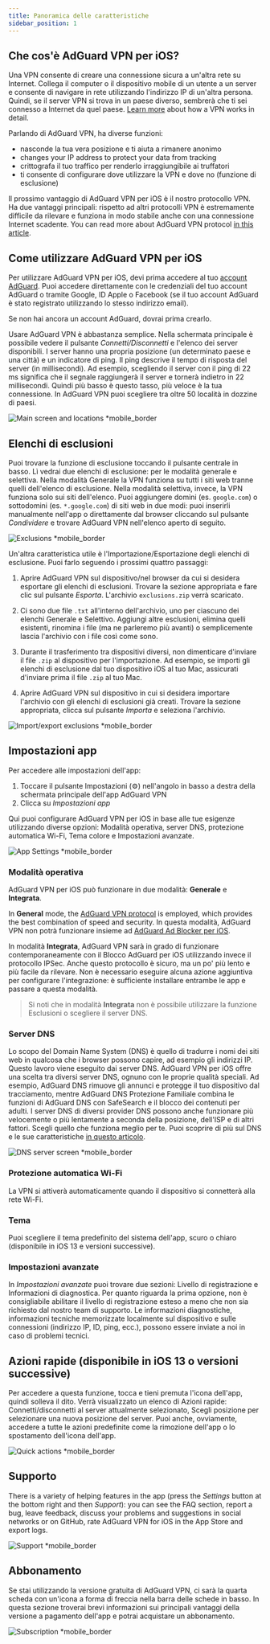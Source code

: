 ```yaml
---
title: Panoramica delle caratteristiche
sidebar_position: 1
---
```


## Che cos'è AdGuard VPN per iOS?

Una VPN consente di creare una connessione sicura a un'altra rete su Internet. Collega il computer o il dispositivo mobile di un utente a un server e consente di navigare in rete utilizzando l'indirizzo IP di un'altra persona. Quindi, se il server VPN si trova in un paese diverso, sembrerà che ti sei connesso a Internet da quel paese. [Learn more](/general/how-vpn-works) about how a VPN works in detail.

Parlando di AdGuard VPN, ha diverse funzioni:

- nasconde la tua vera posizione e ti aiuta a rimanere anonimo
- changes your IP address to protect your data from tracking
- crittografa il tuo traffico per renderlo irraggiungibile ai truffatori
- ti consente di configurare dove utilizzare la VPN e dove no (funzione di esclusione)

Il prossimo vantaggio di AdGuard VPN per iOS è il nostro protocollo VPN. Ha due vantaggi principali: rispetto ad altri protocolli VPN è estremamente difficile da rilevare e funziona in modo stabile anche con una connessione Internet scadente. You can read more about AdGuard VPN protocol [in this article](/general/adguard-vpn-protocol).

## Come utilizzare AdGuard VPN per iOS

Per utilizzare AdGuard VPN per iOS, devi prima accedere al tuo [account AdGuard](https://my.adguard.com/). Puoi accedere direttamente con le credenziali del tuo account AdGuard o tramite Google, ID Apple o Facebook (se il tuo account AdGuard è stato registrato utilizzando lo stesso indirizzo email).

Se non hai ancora un account AdGuard, dovrai prima crearlo.

Usare AdGuard VPN è abbastanza semplice. Nella schermata principale è possibile vedere il pulsante *Connetti/Disconnetti* e l'elenco dei server disponibili. I server hanno una propria posizione (un determinato paese e una città) e un indicatore di ping. Il ping descrive il tempo di risposta del server (in millisecondi). Ad esempio, scegliendo il server con il ping di 22 ms significa che il segnale raggiungerà il server e tornerà indietro in 22 millisecondi. Quindi più basso è questo tasso, più veloce è la tua connessione. In AdGuard VPN puoi scegliere tra oltre 50 località in dozzine di paesi.

![Main screen and locations *mobile_border](https://cdn.adguardvpn.com/content/kb/vpn/ios/1.png?123)

## Elenchi di esclusioni

Puoi trovare la funzione di esclusione toccando il pulsante centrale in basso. Lì vedrai due elenchi di esclusione: per le modalità generale e selettiva. Nella modalità Generale la VPN funziona su tutti i siti web tranne quelli dell'elenco di esclusione. Nella modalità selettiva, invece, la VPN funziona solo sui siti dell'elenco. Puoi aggiungere domini (es. `google.com`) o sottodomini (es. `*.google.com`) di siti web in due modi: puoi inserirli manualmente nell'app o direttamente dal browser cliccando sul pulsante *Condividere* e trovare AdGuard VPN nell'elenco aperto di seguito.

![Exclusions *mobile_border](https://cdn.adguardvpn.com/content/kb/vpn/ios/2.png?123)

Un'altra caratteristica utile è l'Importazione/Esportazione degli elenchi di esclusione. Puoi farlo seguendo i prossimi quattro passaggi:

1. Aprire AdGuard VPN sul dispositivo/nel browser da cui si desidera esportare gli elenchi di esclusioni. Trovare la sezione appropriata e fare clic sul pulsante *Esporta*. L'archivio `exclusions.zip` verrà scaricato.

2. Ci sono due file `.txt` all'interno dell'archivio, uno per ciascuno dei elenchi Generale e Selettivo. Aggiungi altre esclusioni, elimina quelli esistenti, rinomina i file (ma ne parleremo più avanti) o semplicemente lascia l'archivio con i file così come sono.

3. Durante il trasferimento tra dispositivi diversi, non dimenticare d'inviare il file `.zip` al dispositivo per l'importazione. Ad esempio, se importi gli elenchi di esclusione dal tuo dispositivo iOS al tuo Mac, assicurati d'inviare prima il file `.zip` al tuo Mac.

4. Aprire AdGuard VPN sul dispositivo in cui si desidera importare l'archivio con gli elenchi di esclusioni già creati. Trovare la sezione appropriata, clicca sul pulsante *Importa* e seleziona l'archivio.

![Import/export exclusions *mobile_border](https://cdn.adguardvpn.com/content/kb/vpn/ios/import-export-exclusions.png)

## Impostazioni app

Per accedere alle impostazioni dell'app:

1. Toccare il pulsante Impostazioni (⚙) nell'angolo in basso a destra della schermata principale dell'app AdGuard VPN
2. Clicca su *Impostazioni app*

Qui puoi configurare AdGuard VPN per iOS in base alle tue esigenze utilizzando diverse opzioni: Modalità operativa, server DNS, protezione automatica Wi-Fi, Tema colore e Impostazioni avanzate.

![App Settings *mobile_border](https://cdn.adguardvpn.com/content/kb/vpn/ios/app-settings.png)

### Modalità operativa

AdGuard VPN per iOS può funzionare in due modalità: **Generale** e **Integrata**.

In **General** mode, the [AdGuard VPN protocol](/general/adguard-vpn-protocol) is employed, which provides the best combination of speed and security. In questa modalità, AdGuard VPN non potrà funzionare insieme ad [AdGuard Ad Blocker per iOS](https://adguard.com/kb/adguard-for-ios/overview/).

In modalità **Integrata**, AdGuard VPN sarà in grado di funzionare contemporaneamente con il Blocco AdGuard per iOS utilizzando invece il protocollo IPSec. Anche questo protocollo è sicuro, ma un po' più lento e più facile da rilevare. Non è necessario eseguire alcuna azione aggiuntiva per configurare l'integrazione: è sufficiente installare entrambe le app e passare a questa modalità.
> Si noti che in modalità **Integrata** non è possibile utilizzare la funzione Esclusioni o scegliere il server DNS.

### Server DNS

Lo scopo del Domain Name System (DNS) è quello di tradurre i nomi dei siti web in qualcosa che i browser possono capire, ad esempio gli indirizzi IP. Questo lavoro viene eseguito dai server DNS. AdGuard VPN per iOS offre una scelta tra diversi server DNS, ognuno con le proprie qualità speciali. Ad esempio, AdGuard DNS rimuove gli annunci e protegge il tuo dispositivo dal tracciamento, mentre AdGuard DNS Protezione Familiale combina le funzioni di AdGuard DNS con SafeSearch e il blocco dei contenuti per adulti. I server DNS di diversi provider DNS possono anche funzionare più velocemente o più lentamente a seconda della posizione, dell'ISP e di altri fattori. Scegli quello che funziona meglio per te. Puoi scoprire di più sul DNS e le sue caratteristiche [in questo articolo](https://adguard-dns.io/kb/general/dns-filtering/#what-is-dns).

![DNS server screen *mobile_border](https://cdn.adguardvpn.com/content/kb/vpn/ios/dns-server.png)

### Protezione automatica Wi-Fi

La VPN si attiverà automaticamente quando il dispositivo si connetterà alla rete Wi-Fi.

### Tema

Puoi scegliere il tema predefinito del sistema dell'app, scuro o chiaro (disponibile in iOS 13 e versioni successive).

### Impostazioni avanzate

In *Impostazioni avanzate* puoi trovare due sezioni: Livello di registrazione e Informazioni di diagnostica. Per quanto riguarda la prima opzione, non è consigliabile abilitare il livello di registrazione esteso a meno che non sia richiesto dal nostro team di supporto. Le informazioni diagnostiche, informazioni tecniche memorizzate localmente sul dispositivo e sulle connessioni (indirizzo IP, ID, ping, ecc.), possono essere inviate a noi in caso di problemi tecnici.

## Azioni rapide (disponibile in iOS 13 o versioni successive)

Per accedere a questa funzione, tocca e tieni premuta l'icona dell'app, quindi solleva il dito. Verrà visualizzato un elenco di Azioni rapide: Connetti/disconnetti al server attualmente selezionato, Scegli posizione per selezionare una nuova posizione del server. Puoi anche, ovviamente, accedere a tutte le azioni predefinite come la rimozione dell'app o lo spostamento dell'icona dell'app.

![Quick actions *mobile_border](https://cdn.adguardvpn.com/content/kb/vpn/ios/quick-actions.png)

## Supporto

There is a variety of helping features in the app (press the *Settings* button at the bottom right and then *Support*): you can see the FAQ section, report a bug, leave feedback, discuss your problems and suggestions in social networks or on GitHub, rate AdGuard VPN for iOS in the App Store and export logs.

![Support *mobile_border](https://cdn.adguardvpn.com/content/kb/vpn/ios/support.png)

## Abbonamento

Se stai utilizzando la versione gratuita di AdGuard VPN, ci sarà la quarta scheda con un'icona a forma di freccia nella barra delle schede in basso. In questa sezione troverai brevi informazioni sui principali vantaggi della versione a pagamento dell'app e potrai acquistare un abbonamento.

![Subscription *mobile_border](https://cdn.adguardvpn.com/content/kb/vpn/ios/subscription_en.png)
